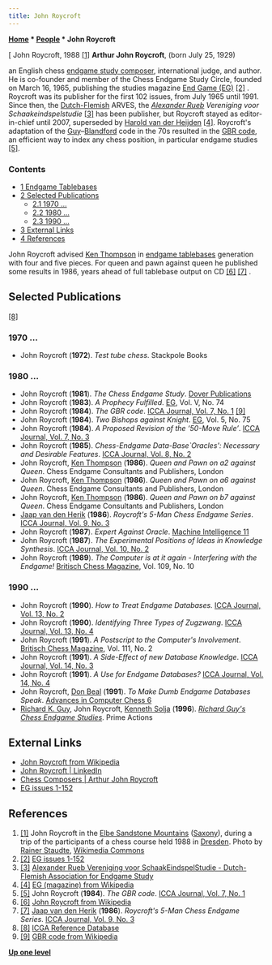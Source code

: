 ```yaml
---
title: John Roycroft
---
```

**[Home](Home "Home") \* [People](People "People") \* John Roycroft**



[ John Roycroft, 1988 <a id="cite-note-1" href="#cite-ref-1">[1]</a>
**Arthur John Roycroft**, (born July 25, 1929)  

an English chess [endgame study composer](Chess_Problems,_Compositions_and_Studies "Chess Problems, Compositions and Studies"), international judge, and author. He is co-founder and member of the Chess Endgame Study Circle, founded on March 16, 1965, publishing the studies magazine [End Game (EG)](https://en.wikipedia.org/wiki/EG_%28magazine%29) <a id="cite-note-2" href="#cite-ref-2">[2]</a> . Roycroft was its publisher for the first 102 issues, from July 1965 until 1991. 
Since then, the [Dutch-Flemish](https://en.wikipedia.org/wiki/Flemish) ARVES, the *[Alexander Rueb](https://en.wikipedia.org/wiki/Alexander_Rueb) Vereniging voor Schaakeindspelstudie* <a id="cite-note-3" href="#cite-ref-3">[3]</a> has been publisher, but Roycroft stayed as editor-in-chief until 2007, superseded by [Harold van der Heijden](Harold_van_der_Heijden "Harold van der Heijden") <a id="cite-note-4" href="#cite-ref-4">[4]</a>. Roycroft's adaptation of the [Guy](Richard_K._Guy "Richard K. Guy")–[Blandford](https://en.wikipedia.org/wiki/Hugh_Blandford) code in the 70s resulted in the [GBR code](https://en.wikipedia.org/wiki/GBR_code), an efficient way to index any chess position, in particular endgame studies <a id="cite-note-5" href="#cite-ref-5">[5]</a>. 



### Contents


* [1 Endgame Tablebases](#endgame-tablebases)
* [2 Selected Publications](#selected-publications)
	+ [2.1 1970 ...](#1970-...)
	+ [2.2 1980 ...](#1980-...)
	+ [2.3 1990 ...](#1990-...)
* [3 External Links](#external-links)
* [4 References](#references)






John Roycroft advised [Ken Thompson](Ken_Thompson "Ken Thompson") in [endgame tablebases](Endgame_Tablebases "Endgame Tablebases") generation with four and five pieces. 
For queen and pawn against queen he published some results in 1986, years ahead of full tablebase output on CD <a id="cite-note-6" href="#cite-ref-6">[6]</a> <a id="cite-note-7" href="#cite-ref-7">[7]</a> .



## Selected Publications


<a id="cite-note-8" href="#cite-ref-8">[8]</a>



### 1970 ...


* John Roycroft (**1972**). *Test tube chess*. Stackpole Books


### 1980 ...


* John Roycroft (**1981**). *The Chess Endgame Study*. [Dover Publications](https://en.wikipedia.org/wiki/Dover_Publications)
* John Roycroft (**1983**). *A Prophecy Fulfilled*. [EG](https://en.wikipedia.org/wiki/EG_%28magazine%29), Vol. V, No. 74
* John Roycroft (**1984**). *The GBR code*. [ICCA Journal, Vol. 7, No. 1](ICGA_Journal#7_1 "ICGA Journal") <a id="cite-note-9" href="#cite-ref-9">[9]</a>
* John Roycroft (**1984**). *Two Bishops against Knight*. [EG](https://en.wikipedia.org/wiki/EG_%28magazine%29), Vol. 5, No. 75
* John Roycroft (**1984**). *A Proposed Revision of the ‘50-Move Rule’*. [ICCA Journal, Vol. 7, No. 3](ICGA_Journal#7_3 "ICGA Journal")
* John Roycroft (**1985**). *Chess-Endgame Data-Base`Oracles': Necessary and Desirable Features*. [ICCA Journal, Vol. 8, No. 2](ICGA_Journal#8_2 "ICGA Journal")
* John Roycroft, [Ken Thompson](Ken_Thompson "Ken Thompson") (**1986**). *Queen and Pawn on a2 against Queen*. Chess Endgame Consultants and Publishers, London
* John Roycroft, [Ken Thompson](Ken_Thompson "Ken Thompson") (**1986**). *Queen and Pawn on a6 against Queen*. Chess Endgame Consultants and Publishers, London
* John Roycroft, [Ken Thompson](Ken_Thompson "Ken Thompson") (**1986**). *Queen and Pawn on b7 against Queen*. Chess Endgame Consultants and Publishers, London
* [Jaap van den Herik](Jaap_van_den_Herik "Jaap van den Herik") (**1986**). *Roycroft's 5-Man Chess Endgame Series*. [ICCA Journal, Vol. 9, No. 3](ICGA_Journal#9_3 "ICGA Journal")
* John Roycroft (**1987**). *Expert Against Oracle*. [Machine Intelligence 11](http://www.doc.ic.ac.uk/~shm/MI/mi11.html)
* John Roycroft (**1987**). *The Experimental Positions of Ideas in Knowledge Synthesis*. [ICCA Journal, Vol. 10, No. 2](ICGA_Journal#10_2 "ICGA Journal")
* John Roycroft (**1989**). *The Computer is at it again - Interfering with the Endgame!* [Britisch Chess Magazine](https://en.wikipedia.org/wiki/British_Chess_Magazine), Vol. 109, No. 10


### 1990 ...


* John Roycroft (**1990**). *How to Treat Endgame Databases.* [ICCA Journal, Vol. 13, No. 2](ICGA_Journal#13_2 "ICGA Journal")
* John Roycroft (**1990**). *Identifying Three Types of Zugzwang*. [ICCA Journal, Vol. 13, No. 4](ICGA_Journal#13_4 "ICGA Journal")
* John Roycroft (**1991**). *A Postscript to the Computer's Involvement*. [Britisch Chess Magazine](https://en.wikipedia.org/wiki/British_Chess_Magazine), Vol. 111, No. 2
* John Roycroft (**1991**). *A Side-Effect of new Database Knowledge*. [ICCA Journal, Vol. 14, No. 3](ICGA_Journal#14_3 "ICGA Journal")
* John Roycroft (**1991**). *A Use for Endgame Databases?* [ICCA Journal, Vol. 14, No. 4](ICGA_Journal#14_4 "ICGA Journal")
* John Roycroft, [Don Beal](Don_Beal "Don Beal") (**1991**). *To Make Dumb Endgame Databases Speak*. [Advances in Computer Chess 6](Advances_in_Computer_Chess_6 "Advances in Computer Chess 6")
* [Richard K. Guy](Richard_K._Guy "Richard K. Guy"), John Roycroft, [Kenneth Solja](https://plus.google.com/108830667476351401818/about) (**1996**). *[Richard Guy's Chess Endgame Studies](http://www.worldcat.org/title/richard-guys-chess-endgame-studies/oclc/037231061)*. Prime Actions


## External Links


* [John Roycroft from Wikipedia](https://en.wikipedia.org/wiki/John_Roycroft)
* [John Roycroft | LinkedIn](http://www.linkedin.com/pub/john-roycroft/7/636/162)
* [Chess Composers | Arthur John Roycroft](http://chesscomposers.blogspot.de/2012/07/july-25th.html)
* [EG issues 1-152](http://www.gadycosteff.com/eg/eg.html)


## References


1. <a id="cite-ref-1" href="#cite-note-1">[1]</a> John Roycroft in the [Elbe Sandstone Mountains](https://en.wikipedia.org/wiki/Elbe_Sandstone_Mountains) ([Saxony](https://en.wikipedia.org/wiki/Saxony)), during a trip of the participants of a chess course held 1988 in [Dresden](https://en.wikipedia.org/wiki/Dresden). Photo by [Rainer Staudte](Rainer_Staudte "Rainer Staudte"), [Wikimedia Commons](https://en.wikipedia.org/wiki/Wikimedia_Commons)
2. <a id="cite-ref-2" href="#cite-note-2">[2]</a> [EG issues 1-152](http://www.gadycosteff.com/eg/eg.html)
3. <a id="cite-ref-3" href="#cite-note-3">[3]</a> [Alexander Rueb Vereniging voor SchaakEindspelStudie - Dutch-Flemish Association for Endgame Study](http://www.arves.org/English/index.htm)
4. <a id="cite-ref-4" href="#cite-note-4">[4]</a> [EG (magazine) from Wikipedia](https://en.wikipedia.org/wiki/EG_%28magazine%29)
5. <a id="cite-ref-5" href="#cite-note-5">[5]</a>  John Roycroft (**1984**). *The GBR code*. [ICCA Journal, Vol. 7, No. 1](ICGA_Journal#7_1 "ICGA Journal")
6. <a id="cite-ref-6" href="#cite-note-6">[6]</a> [John Roycroft from Wikipedia](https://en.wikipedia.org/wiki/John_Roycroft)
7. <a id="cite-ref-7" href="#cite-note-7">[7]</a> [Jaap van den Herik](Jaap_van_den_Herik "Jaap van den Herik") (**1986**). *Roycroft's 5-Man Chess Endgame Series*. [ICCA Journal, Vol. 9, No. 3](ICGA_Journal#9_3 "ICGA Journal")
8. <a id="cite-ref-8" href="#cite-note-8">[8]</a> [ICGA Reference Database](ICGA_Journal#RefDB "ICGA Journal")
9. <a id="cite-ref-9" href="#cite-note-9">[9]</a> [GBR code from Wikipedia](https://en.wikipedia.org/wiki/GBR_code)

**[Up one level](People "People")**







 
